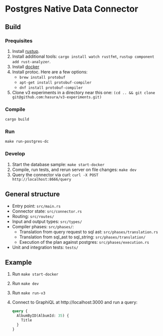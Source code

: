 # Postgres Native Data Connector

## Build

### Prequisites

1. Install [rustup](https://www.rust-lang.org/tools/install).
2. Install additional tools: `cargo install watch rustfmt`, `rustup component add rust-analyzer`.
3. Install [docker](https://www.docker.com/)
4. Install protoc. Here are a few options:
   - `brew install protobuf`
   - `apt-get install protobuf-compiler`
   - `dnf install protobuf-compiler`
5. Clone v3 experiments in a directory near this one: `(cd .. && git clone git@github.com:hasura/v3-experiments.git)`

### Compile

```
cargo build
```

### Run

```
make run-postgres-dc
```

### Develop

1. Start the database sample: `make start-docker`
2. Compile, run tests, and rerun server on file changes: `make dev`
3. Query the connector via curl: `curl -X POST http://localhost:8666/query`

## General structure

- Entry point: `src/main.rs`
- Connector state: `src/connector.rs`
- Routing: `src/routes/`
- Input and output types: `src/types/`
- Compiler phases: `src/phases/`:
   - Translation from query request to sql ast: `src/phases/translation.rs`
   - Translation from sql_ast to sql_string: `src/phases/translation/`
   - Execution of the plan against postgres: `src/phases/execution.rs`
- Unit and integration tests: `tests/`

## Example

1. Run `make start-docker`
2. Run `make dev`
3. Run `make run-v3`
4. Connect to GraphiQL at http://localhost:3000 and run a query:

   ```graphql
   query {
     AlbumByID(AlbumId: 35) {
       Title
     }
   }
   ```
